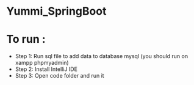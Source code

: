 # Yummi_SpringBoot


<h1>To run :</h1>
<ul>
<li>Step 1: Run sql file to add data to database mysql (you should run on xampp phpmyadmin)</li>
<li>Step 2: Install IntelliJ IDE </li>
<li>Step 3: Open code folder and run it </li>
</ul>
